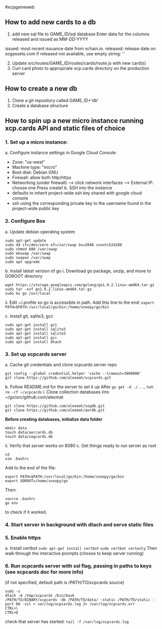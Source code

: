 #xcpgameweb
## How to add new cards to a db
1. add new sql file to GAME_ID/sql database
Enter data for the columns released and issued as MM-DD-YYYY

issued: most recent issuance date from xchain.io.
released: release date on sogassets.com
if released not available, use empty string: ''

2. Update src/routes/GAME_ID/routes/cards/route.js with new card(s)
3. Curl card photo to appropriate xcp.cards directory on the production server

## How to create a new db
1. Clone a git repository called GAME_ID+'db'
2. Create a database structure


## How to spin up a new micro instance running xcp.cards API and static files of choice

### 1. Set up a micro instance:
a. Configure instance settings in Google Cloud Console:
- Zone: "us-west"
- Machine type: "micro"
- Boot disk: Debian GNU
- Firewall: allow both http/https
- Networking (under firewall) --> click network interfaces --> External IP: choose one
Press create!
b. SSH into the instance
- defaults to inherit project-wide ssh key shared with google cloud console
- ssh using the corresponding private key to the username found in the project-wide public key

### 2. Configure Box
a. Update debian operating system
```
sudo apt-get update
sudo dd if=/dev/zero of=/var/swap bs=2048 count=524288
sudo chmod 600 /var/swap
sudo mkswap /var/swap
sudo swapon /var/swap
sudo apt upgrade
```
b. Install latest version of go
i. Download go package, unzip, and move to GOROOT directory

```
wget https://storage.googleapis.com/golang/go1.9.2.linux-amd64.tar.gz
sudo tar -xvf go1.9.2.linux-amd64.tar.gz
sudo mv go /usr/local
```
ii. Edit ~/.profile so go is accessible in path. 
Add this line to the end:
`export PATH=$PATH:/usr/local/go/bin:/home/snoopy/go/bin`

c. Install git, sqlite3, gcc
```
sudo apt-get install git
sudo apt-get install sqlite3
sudo apt-get install sqlite3
sudo apt-get install gcc
sudo apt-get install dtach
```
### 3. Set up xcpcards server
a. Cache git credentials and clone xcpcards server repo
```git config --global credential.helper cache
git config --global credential.helper 'cache --timeout=3600000'
git clone https://github.com/alexmat/xcpcards.git
```

b. Follow README.md for the server to set it up
After `go get -d ./...`, run `rm -rf ~/xcpcards`
i. Clone collection databases into ~/go/src/github.com/alexmat
```
git clone https://github.com/alexmat/sogdb.git
git clone https://github.com/alexmat/aordb.git
```
**Before creating databases, initialize data folder**
```
mkdir data
touch data/aorcards.db
touch data/sogcards.db
```
ii. Verify that server works on 8080
c. Get things ready to run server as root
```sudo -s
cd
vim .bashrc
```
Add to the end of the file:
```
export PATH=$PATH:/usr/local/go/bin:/home/snoopy/go/bin
export GOROOT=/home/snoopy/go
```
Then:
```
source .bashrc
go env
```
to check if it worked.
### 4. Start server in background with dtach and serve static files

### 5. Enable https
a. Install certbot
`sudo apt-get install certbot`
`sudo certbot certonly`
Then walk through the interactive prompts (choose to keep server running)

### 6. Run xcpcards server with ssl flag, passing in paths to keys (see xcpcards doc for more info)
(if not specified, default path is /PATH/TO/xcpcards source)
```
sudo -s
dtach -A /tmp/xcpcards /bin/bash
/PATH/TO/BINARY/xcpcards -db /PATH/TO/data/ -static /PATH/TO/static -port 80 -ssl > var/log/xcpcards.log 2> /var/log/xcpcards.err
CTRL+\
CTRL+D
```
check that server has started: `tail -f /var/log/xcpcards.log`

